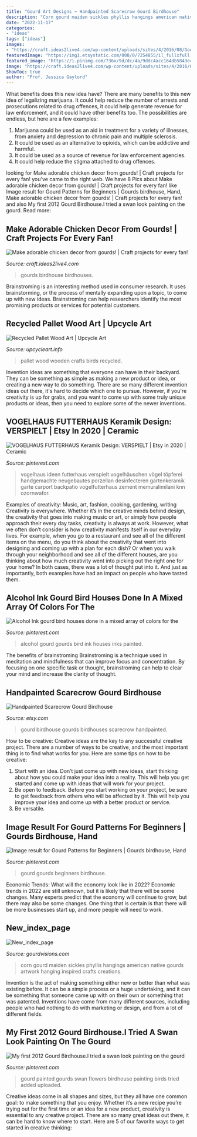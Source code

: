 ```yaml
---
title: "Gourd Art Designs ~ Handpainted Scarecrow Gourd Birdhouse"
description: "Corn gourd maiden sickles phyllis hangings american native gourds artwork hanging inspired crafts creations"
date: "2022-11-17"
categories:
- "ideas"
tags: ["ideas"]
images:
- "https://craft.ideas2live4.com/wp-content/uploads/sites/4/2016/08/Gourd-Art-14.jpg"
featuredImage: "https://img1.etsystatic.com/008/0/7254855/il_fullxfull.371415551_ozk2.jpg"
featured_image: "https://i.pinimg.com/736x/9d/dc/4a/9ddc4acc164db5843ece50073020b158.jpg"
image: "https://craft.ideas2live4.com/wp-content/uploads/sites/4/2016/08/Gourd-Art-14.jpg"
ShowToc: true
author: "Prof. Jessica Gaylord"
---
```



What benefits does this new idea have?
There are many benefits to this new idea of legalizing marijuana. It could help reduce the number of arrests and prosecutions related to drug offences, it could help generate revenue for law enforcement, and it could have other benefits too. The possibilities are endless, but here are a few examples: 
1. Marijuana could be used as an aid in treatment for a variety of illnesses, from anxiety and depression to chronic pain and multiple sclerosis. 
2. It could be used as an alternative to opioids, which can be addictive and harmful. 
3. It could be used as a source of revenue for law enforcement agencies. 
4. It could help reduce the stigma attached to drug offences.

	

		
looking for Make adorable chicken decor from gourds! | Craft projects for every fan! you've came to the right web. We have 8 Pics about Make adorable chicken decor from gourds! | Craft projects for every fan! like Image result for Gourd Patterns for Beginners | Gourds birdhouse, Hand, Make adorable chicken decor from gourds! | Craft projects for every fan! and also My first 2012 Gourd Birdhouse.I tried a swan look painting on the gourd. Read more:
		
    
## Make Adorable Chicken Decor From Gourds! | Craft Projects For Every Fan!

<img loading=lazy src="https://craft.ideas2live4.com/wp-content/uploads/sites/4/2016/08/Gourd-Art-14.jpg" onerror="this.onerror=null;this.src='https://tse4.mm.bing.net/th?id=OIP.OeMAphe8T7SzRB17Wm6qngHaJ9&amp;pid=15.1';" alt="Make adorable chicken decor from gourds! | Craft projects for every fan!">

_Source: craft.ideas2live4.com_

>gourds birdhouse birdhouses. 

	

Brainstroming is an interesting method used in consumer research. It uses brainstorming, or the process of mentally expanding upon a topic, to come up with new ideas. Brainstroming can help researchers identify the most promising products or services for potential customers.

    
## Recycled Pallet Wood Art | Upcycle Art

<img loading=lazy src="http://www.upcycleart.info/wp-content/uploads/2016/05/wooden-pallet-birds.jpg" onerror="this.onerror=null;this.src='https://tse2.mm.bing.net/th?id=OIP.cH3OgCcnd3bk06EVDkgcXwHaJ4&amp;pid=15.1';" alt="Recycled Pallet Wood Art | Upcycle Art">

_Source: upcycleart.info_

>pallet wood wooden crafts birds recycled. 

	

Invention ideas are something that everyone can have in their backyard. They can be something as simple as making a new product or idea, or creating a new way to do something. There are so many different invention ideas out there, it's hard to decide which one to pursue. However, if you're creativity is up for grabs, and you want to come up with some truly unique products or ideas, then you need to explore some of the newer inventions.

    
## VOGELHAUS FUTTERHAUS Keramik Design: VERSPIELT | Etsy In 2020 | Ceramic

<img loading=lazy src="https://i.pinimg.com/736x/6c/89/5a/6c895a8695f4255c70c4f898838fca5d.jpg" onerror="this.onerror=null;this.src='https://tse4.mm.bing.net/th?id=OIP.-nxtbPEp-ILGldgPIAzdbgHaJ3&amp;pid=15.1';" alt="VOGELHAUS FUTTERHAUS Keramik Design: VERSPIELT | Etsy in 2020 | Ceramic">

_Source: pinterest.com_

>vogelhaus ideen futterhaus verspielt vogelhäuschen vögel töpferei handgemachte neugebautes porzellan desinfecteren gartenkeramik garte carport backpatio vogelfutterhaus zement memuralimilani knn ozornwafor. 

	

Examples of creativity: Music, art, fashion, cooking, gardening, writing
Creativity is everywhere. Whether it’s in the creative minds behind design, the creativity that goes into making music or art, or simply how people approach their every day tasks, creativity is always at work. However, what we often don’t consider is how creativity manifests itself in our everyday lives. For example, when you go to a restaurant and see all of the different items on the menu, do you think about the creativity that went into designing and coming up with a plan for each dish? Or when you walk through your neighborhood and see all of the different houses, are you thinking about how much creativity went into picking out the right one for your home? In both cases, there was a lot of thought put into it. And just as importantly, both examples have had an impact on people who have tasted them.

    
## Alcohol Ink Gourd Bird Houses Done In A Mixed Array Of Colors For The

<img loading=lazy src="https://i.pinimg.com/736x/6d/0f/b3/6d0fb30af703b74cd08bbcc13117dd6e--gourd-art-alcohol-inks.jpg" onerror="this.onerror=null;this.src='https://tse2.mm.bing.net/th?id=OIP._zO5T0VL37JguZyfjE2qFAHaLn&amp;pid=15.1';" alt="Alcohol Ink gourd bird houses done in a mixed array of colors for the">

_Source: pinterest.com_

>alcohol gourd gourds bird ink houses inks painted. 

	

The benefits of brainstroming
Brainstroming is a technique used in meditation and mindfulness that can improve focus and concentration. By focusing on one specific task or thought, brainstroming can help to clear your mind and increase the clarity of thought.

    
## Handpainted Scarecrow Gourd Birdhouse

<img loading=lazy src="https://img1.etsystatic.com/008/0/7254855/il_fullxfull.371415551_ozk2.jpg" onerror="this.onerror=null;this.src='https://tse3.mm.bing.net/th?id=OIP.Lonvou2lkj9OxJ-CcPhQNAHaJ6&amp;pid=15.1';" alt="Handpainted Scarecrow Gourd Birdhouse">

_Source: etsy.com_

>gourd birdhouse gourds birdhouses scarecrow handpainted. 

	

How to be creative:
Creative ideas are the key to any successful creative project. There are a number of ways to be creative, and the most important thing is to find what works for you. Here are some tips on how to be creative: 
1. Start with an idea. Don’t just come up with new ideas, start thinking about how you could make your idea into a reality. This will help you get started and come up with ideas that will work for your project. 
2. Be open to feedback. Before you start working on your project, be sure to get feedback from others who will be affected by it. This will help you improve your idea and come up with a better product or service. 
3. Be versatile.

    
## Image Result For Gourd Patterns For Beginners | Gourds Birdhouse, Hand

<img loading=lazy src="https://i.pinimg.com/736x/9d/dc/4a/9ddc4acc164db5843ece50073020b158.jpg" onerror="this.onerror=null;this.src='https://tse2.mm.bing.net/th?id=OIP.cu2vbYqJD4uHizmPutyvQwAAAA&amp;pid=15.1';" alt="Image result for Gourd Patterns for Beginners | Gourds birdhouse, Hand">

_Source: pinterest.com_

>gourd gourds beginners birdhouse. 

	

Economic Trends: What will the economy look like in 2022?
Economic trends in 2022 are still unknown, but it is likely that there will be some changes. Many experts predict that the economy will continue to grow, but there may also be some changes. One thing that is certain is that there will be more businesses start up, and more people will need to work.

    
## New_index_page

<img loading=lazy src="http://www.gourdvisions.com/Group_Wall_Hangings/Corn-Maiden-Edited-WEB.jpg" onerror="this.onerror=null;this.src='https://tse3.mm.bing.net/th?id=OIP.-KDcZUorxDxaddHQVVLvlAHaKI&amp;pid=15.1';" alt="New_index_page">

_Source: gourdvisions.com_

>corn gourd maiden sickles phyllis hangings american native gourds artwork hanging inspired crafts creations. 

	

Invention is the act of making something either new or better than what was existing before. It can be a simple process or a huge undertaking, and it can be something that someone came up with on their own or something that was patented. Inventions have come from many different sources, including people who had nothing to do with marketing or design, and from a lot of different fields.

    
## My First 2012 Gourd Birdhouse.I Tried A Swan Look Painting On The Gourd

<img loading=lazy src="https://i.pinimg.com/736x/af/1f/aa/af1faa318eefad669adc08cb8f38a93f--painted-gourds-gourd-art.jpg" onerror="this.onerror=null;this.src='https://tse1.mm.bing.net/th?id=OIP.3awYDWU44SW_LU2wU2_Y1gHaFj&amp;pid=15.1';" alt="My first 2012 Gourd Birdhouse.I tried a swan look painting on the gourd">

_Source: pinterest.com_

>gourd painted gourds swan flowers birdhouse painting birds tried added uploaded. 

	

Creative ideas come in all shapes and sizes, but they all have one common goal: to make something that you enjoy. Whether it’s a new recipe you’re trying out for the first time or an idea for a new product, creativity is essential to any creative project. There are so many great ideas out there, it can be hard to know where to start. Here are 5 of our favorite ways to get started in creative thinking: 


